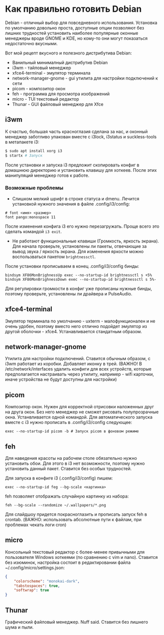 # Как правильно готовить Debian

Debian - отличный выбор для повседневного использования. Установка по умолчанию довольно проста, доступные опции позволяют без лишних трудностей установить наиболее популярные оконные менеджеры вроде GNOME и KDE, но кому-то они могут показаться недостаточно вкусными.

Вот мой рецепт вкусного и полезного дистрибутива Debian:

* Ванильный минималный дистрибутив Debian
* i3wm - тайловый менеджер
* xfce4-terminal - эмулятор терминала
* network-manager-gnome - gui утилита для настройки подключений к сети
* picom - композитор окон
* feh - программа для просмотра изображений
* micro - TUI текстовый редактор
* Thunar - GUI файловый менеджер для Xfce

## i3wm

К счастью, большая часть красноглазия сделана за нас, и оконный менеджер заботливо упакован вместе с i3lock, i3status и suckless-tools в метапакете i3:

```bash
$ sudo apt install xorg i3
$ startx # Запуск
```

После установки и запуска i3 предложит скопировать конфиг в домашнюю директорию и установить клавишу для хоткеев. После этих манипуляций менеджер готов к работе.

### Возможные проблемы

* Слишком мелкий шрифт в строке статуса и dmenu. Лечится установкой нужного значения в файле .config/i3/config:

```
# font <имя> <размер>
font pango:monospace 11
```

После изменения конфига i3 его нужно перезагружать. Проще всего это сделать командой `i3 exit`.

* Не работают функциональные клавиши (Громкость, яркость экрана). Для начала проверьте, установлены ли пакеты, отвечающие за вывод звука / яркость экрана.
Для изменения яркости можно воспользваться пакетом `brightnessctl`.

После установки прописываем в конец .config/i3/config бинды:

```
bindsym XF86MonBrighnessUp exec --no-startup-id brightnessctl s +5%
bindsym XF86MonBrighnessDown exec --no-startup-id brightnessctl s 5%-
```

Для регулировки громкости в конфиг уже прописаны нужные бинды, поэтому проверьте, установлены ли драйвера и PulseAudio.

## xfce4-terminal

Эмулятор терминала по умолчанию - uxterm - малофункционален и не очень удобен, поэтому вместо него отлично подойдет эмулятор из другой оболочки - xfce4. Устанавливается стандатным образом.

## network-manager-gnome

Утилита для настройки подключений. Ставится обычным образом, с i3wm работает из коробки. Добавляет иконку в трей. (ВАЖНО! В /etc/network/interfaces удалить конфиги для всех устройств, которые предполагается настраивать через утилиту, например - wifi карточки, иначе устройства не будут доступны для настройки)

## picom

Композитор окон. Нужен для корректной отрисовки наложенных друг на друга окон. Без него менеджер не сможет рисовать полупрозрачные окна. Устанвливается одной командой. Для автоматического запуска вместе с i3 нужно прописать в .config/i3/config следующее:

```
exec --no-startup-id picom -b # Запуск picom в фоновом режиме
```

## feh

Для наведения красоты на рабочем столе обязательно нужно установить обои. Для этого в i3 нет возможности, поэтому нужно установить данный пакет. Ставится без особых трудностей.

Для запуска в конфиге i3 (.config/i3/config) пишем:

```
exec --no-startup-id feg --bg-scale <картинка>
```

feh позволяет отображать случайную картинку из набора:

```
feh --bg-scale --randomize ~/.wallpapers/*.png
```

Для слайдшоу придется покрасноглазить и прописать запуск feh в crontab. (ВАЖНО: использовать абсолютные пути к файлам, при проблемах чекать логи cron)


## micro

Консольный текстовый редактор с более-менее привычными для пользователя Windows хоткеями (по сравнению с vim и nano). Ставится без изюминок, настройка состоит в редактировании файла ~/.config/micro/settings.json:

```json
{
    "colorscheme": "monokai-dark",
    "tabstospaces": true,
    "softwrap": true
}
```

## Thunar

Графический файловый менеджер. Nuff said. Ставится без лишнего шума и пыли.


